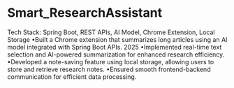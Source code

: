 # Smart_ResearchAssistant
Tech Stack: Spring Boot, REST APIs, AI Model, Chrome Extension, Local Storage
•Built a Chrome extension that summarizes long articles using an AI model integrated with Spring Boot APIs.
2025
•Implemented real-time text selection and AI-powered summarization for enhanced research efficiency.
•Developed a note-saving feature using local storage, allowing users to store and retrieve research notes.
•Ensured smooth frontend-backend communication for efficient data processing.
